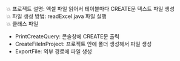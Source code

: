 💥 프로젝트 설명: 엑셀 파일 읽어서 테이블마다 CREATE문 텍스트 파일 생성<br>
💥 파일 생성 방법: readExcel.java 파일 실행<br>
💥 클래스 파일
- PrintCreateQuery: 콘솔창에 CREATE문 출력
- CreateFileInProject: 프로젝트 안에 폴더 생성해서 파일 생성
- ExportFile: 외부 경로에 파일 생성

